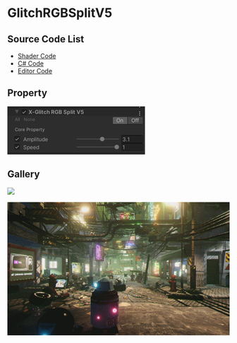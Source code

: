 
# GlitchRGBSplitV5

## Source Code List
- [Shader Code](Shader/GlitchRGBSplitV5.shader)
- [C# Code](GlitchRGBSplitV5.cs)
- [Editor Code](Editor/GlitchRGBSplitV5Editor.cs)


## Property
![](https://raw.githubusercontent.com/QianMo/X-PostProcessing-Gallery/master/Media/Glitch/GlitchRGBSplitV5/GlitchRGBSplitV5.png)

## Gallery

![](https://raw.githubusercontent.com/QianMo/X-PostProcessing-Gallery/master/Media/Glitch/GlitchRGBSplitV5/GlitchRGBSplitV5-2.gif)

![](https://raw.githubusercontent.com/QianMo/X-PostProcessing-Gallery/master/Media/Glitch/GlitchRGBSplitV5/GlitchRGBSplitV5.gif)
